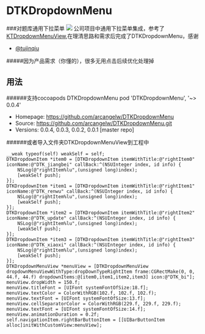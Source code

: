 # DTKDropdownMenu
###对题库通用下拉菜单
![](https://github.com/arcangelw/DTKDropdownMenu/raw/master/DTKDropdownMenu.gif)
公司项目中通用下拉菜单集成，参考了[KTDropdownMenuView](https://github.com/tujinqiu/KTDropdownMenuView),在理清思路和需求后完成了DTKDropdownMenu，感谢
- [@tujinqiu](https://github.com/tujinqiu)

#####因为产品需求（你懂的），很多无用点击后续优化处理掉


用法
---
######支持cocoapods
DTKDropdownMenu
   pod 'DTKDropdownMenu', '~> 0.0.4'
   - Homepage: https://github.com/arcangelw/DTKDropdownMenu
   - Source:   https://github.com/arcangelw/DTKDropdownMenu.git
   - Versions: 0.0.4, 0.0.3, 0.0.2, 0.0.1 [master repo]
   
######或者导入文件夹DTKDropdownMenuView到工程中

    __weak typeof(self) weakSelf = self;
    DTKDropdownItem *item0 = [DTKDropdownItem itemWithTitle:@"rightItem0" iconName:@"DTK_jiangbei" callBack:^(NSUInteger index, id info) {
        NSLog(@"rightItem%lu",(unsigned long)index);
        [weakSelf push];
    }];
    DTKDropdownItem *item1 = [DTKDropdownItem itemWithTitle:@"rightItem1" iconName:@"DTK_renwu" callBack:^(NSUInteger index, id info) {
        NSLog(@"rightItem%lu",(unsigned long)index);
        [weakSelf push];
    }];
    DTKDropdownItem *item2 = [DTKDropdownItem itemWithTitle:@"rightItem2" iconName:@"DTK_update" callBack:^(NSUInteger index, id info) {
        NSLog(@"rightItem%lu",(unsigned long)index);
        [weakSelf push];
    }];
    DTKDropdownItem *item3 = [DTKDropdownItem itemWithTitle:@"rightItem3" iconName:@"DTK_xiaoxi" callBack:^(NSUInteger index, id info) {
        NSLog(@"rightItem%lu",(unsigned long)index);
        [weakSelf push];
    }];
    DTKDropdownMenuView *menuView = [DTKDropdownMenuView dropdownMenuViewWithType:dropDownTypeRightItem frame:CGRectMake(0, 0, 44.f, 44.f) dropdownItems:@[item0,item1,item2,item3] icon:@"DTK_bi"];
    menuView.dropWidth = 150.f;
    menuView.titleFont = [UIFont systemFontOfSize:18.f];
    menuView.textColor = ColorWithRGB(102.f, 102.f, 102.f);
    menuView.textFont = [UIFont systemFontOfSize:13.f];
    menuView.cellSeparatorColor = ColorWithRGB(229.f, 229.f, 229.f);
    menuView.textFont = [UIFont systemFontOfSize:14.f];
    menuView.animationDuration = 0.2f;
    self.navigationItem.rightBarButtonItem = [[UIBarButtonItem alloc]initWithCustomView:menuView];
   